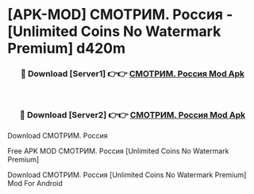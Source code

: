 # [APK-MOD] СМОТРИМ. Россия - [Unlimited Coins No Watermark Premium] d420m



<div align="center">
<h3>🔴 Download [Server1] 👉👉 <a href="https://momento.my/?title=СМОТРИМ._Россия">СМОТРИМ. Россия Mod Apk</a></h3><br>

<h3>🔴 Download [Server2] 👉👉 <a href="https://momento.my/?title=СМОТРИМ._Россия">СМОТРИМ. Россия Mod Apk</a></h3>
</div>



Download СМОТРИМ. Россия 

Free APK MOD СМОТРИМ. Россия [Unlimited Coins No Watermark Premium]

Download СМОТРИМ. Россия [Unlimited Coins No Watermark Premium] Mod For Android
